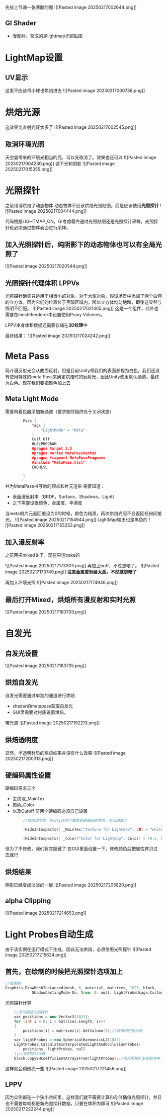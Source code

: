 
先放上节课一张寒酸的图
![[Pasted image 20250217002644.png]]

## GI Shader
- 漫反射，获取的是lightmap光照贴图


# LightMap设置
## UV显示
这里不应该将小球也烘焙进去
![[Pasted image 20250217000738.png]]


# 烘焙光源
这效果比直射光好太多了
![[Pasted image 20250217002545.png]]

## 取消环境光照
天空盒带来的环境光相当的亮，可以先取消了。效果也还可以
![[Pasted image 20250217004230.png]]
调下光和阴影
![[Pasted image 20250217015355.png]]
# 光照探针
之前错误烘焙了动态物体
动态物体不应该烘焙光照贴图，而是应该使用**光照探针**
![[Pasted image 20250217004444.png]]

代码根据LIGHTMAP_ON，GI考虑最终通过光照贴图还是光照探针采样，光照探针也必须通过物体表面进行采样。


## 加入光照探针后，纯阴影下的动态物体也可以有全局光照了
![[Pasted image 20250217020544.png]]


## 光照探针代理体积 LPPVs
光照探针确实只适用于相当小的对象，对于大型对象，假设场景中添加了两个拉伸的立方体。因为它们的位置位于黑暗区域内，所以立方体均匀地暗，即使这显然与照明不匹配。
![[Pasted image 20250217021405.png]]
这是一个组件，此外也需要在meshRenderer中设置使用Proxy Volumes。

LPPV本身体积数据还需要存储在**3D纹理**中

最终结果：
![[Pasted image 20250217024242.png]]


# Meta Pass
简介漫反射光会从曲面反射，但是目前Unity将我们的表面都视为白色。我们还没有使用特殊的meta Pass来确定烘焙时的反射光，因此Unity使用默认通道，最终为白色。现在我们要把颜色加上去

## Meta Light Mode
需要向着色器添加新通道（要求剔除始终处于关闭状态）
```c++
        Pass {
            Tags {
                "LightMode" = "Meta"
            }
            Cull Off
            HLSLPROGRAM
            #pragma target 3.5
            #pragma vertex MetaPassVertex
            #pragma fragment MetaPassFragment
            #include "MetaPass.hlsl"
            ENDHLSL

        }
```

并为MetaPass书写新的顶点和片元渲染
需要知道：
- 表面漫反射率（BRDF，Surface，Shadows，Light）
- 之下需要设置颜色、金属度、平滑度

当meta的片元返回值设为0的时候，颜色为纯黑，再次烘焙光照不会返回任何间接光。
![[Pasted image 20250217154944.png]]
LightMap输出也是黑色的
![[Pasted image 20250217155353.png]]

## 加入漫反射率
之前网把mixed关了，现在只渲bake的

![[Pasted image 20250217173303.png]]
再加上brdf，不过更暗了。
![[Pasted image 20250217173749.png]]
**注意金属度别给太高，不然就更暗了**

再加入环境光照
![[Pasted image 20250217174946.png]]

## 最后打开Mixed，烘焙所有漫反射和实时光照
![[Pasted image 20250217180709.png]]

# 自发光
## 自发光设置
![[Pasted image 20250217183735.png]]

## 烘焙自发光
自发光需要通过单独的通道进行烘焙
- shader的metapass获取自发光
- GUI里需要对材质设置烘焙。

带光源
![[Pasted image 20250217192213.png]]


## 烘焙透明度

显然，半透明材质的烘焙结果并没有什么效果
![[Pasted image 20250217200313.png]]


## 硬编码属性设置
硬编码需求三个
- 主纹理_MainTex
- 颜色_Color
- 以及Cutoff
前两个硬编码必须自己设置
```c++
        //烘焙透明度，Unity这两个属性是硬编码的需求，所以隐藏了

        [HideInInspector] _MainTex("Texture for Lightmap", 2D) = "white" {}

        [HideInInspector] _Color("Color for Lightmap", Color) = (0.5, 0.5, 0.5, 1.0)
```
但为了不修改，我们将其隐藏了
在GUI里面设置一下，修改颜色后把属性拷贝过去就行
## 烘焙结果
阴影已经变成淡淡的一层
![[Pasted image 20250217205820.png]]
## alpha Clipping
![[Pasted image 20250217214653.png]]

# Light Probes自动生成

由于该实例在运行模式下生成，因此无法烘焙，必须使用光照探针
![[Pasted image 20250217215624.png]]

## 首先，在绘制的时候把光照探针选项加上
```c++
//批绘制
Graphics.DrawMeshInstanced(mesh, 0, material, matrices, 1023, block,
            ShadowCastingMode.On, true, 0, null, LightProbeUsage.CustomProvided);//MeshRenderer的相关设置
```
光照探针计算
```c++
	//手动插值光照探针
	var positions = new Vector3[1023];
	for (int i = 0; i < matrices.Length; i++)
	{
		positions[i] = matrices[i].GetColumn(3);//将第四列提出来
	}
	var lightProbes = new SphericalHarmonicsL2[1023];
	LightProbes.CalculateInterpolatedLightAndOcclusionProbes(
		positions, lightProbes, null
	);//光照探针计算
	block.CopySHCoefficientArraysFrom(lightProbes);//将光照探针复制到块中

```
这样就会稍微亮一些
![[Pasted image 20250217221456.png]]
## LPPV
因为实例都在一个狭小空间里，这样我们就不需要计算和存储插值光照探针。并且也不需要每帧都更新光照探针数据，只要在体积内即可
![[Pasted image 20250217222244.png]]